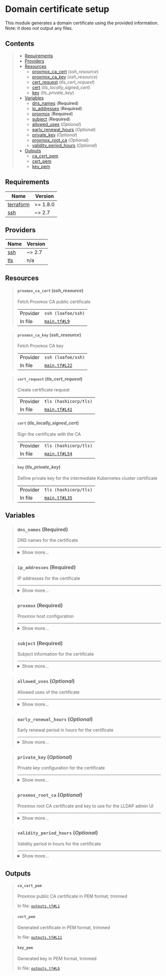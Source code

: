# Domain certificate setup

This module generates a domain certificate using the provided information.<br>
Note: it does _not_ output any files.
## Contents

<blockquote>

- [Requirements](#requirements)
- [Providers](#providers)
- [Resources](#resources)
  - [proxmox_ca_cert](#proxmox_ca_cert-ssh_resource) (*ssh_resource*)
  - [proxmox_ca_key](#proxmox_ca_key-ssh_resource) (*ssh_resource*)
  - [cert_request](#cert_request-tls_cert_request) (*tls_cert_request*)
  - [cert](#cert-tls_locally_signed_cert) (*tls_locally_signed_cert*)
  - [key](#key-tls_private_key) (*tls_private_key*)
- [Variables](#variables)
  - [dns_names](#dns_names-required) (**Required**)
  - [ip_addresses](#ip_addresses-required) (**Required**)
  - [proxmox](#proxmox-required) (**Required**)
  - [subject](#subject-required) (**Required**)
  - [allowed_uses](#allowed_uses-optional) (*Optional*)
  - [early_renewal_hours](#early_renewal_hours-optional) (*Optional*)
  - [private_key](#private_key-optional) (*Optional*)
  - [proxmox_root_ca](#proxmox_root_ca-optional) (*Optional*)
  - [validity_period_hours](#validity_period_hours-optional) (*Optional*)
- [Outputs](#outputs)
  - [ca_cert_pem](#ca_cert_pem)
  - [cert_pem](#cert_pem)
  - [key_pem](#key_pem)</blockquote>

## Requirements

| Name | Version |
|------|---------|
| <a name="requirement_terraform"></a> [terraform](#requirement\_terraform) | >= 1.8.0 |
| <a name="requirement_ssh"></a> [ssh](#requirement\_ssh) | ~> 2.7 |
## Providers

| Name | Version |
|------|---------|
| <a name="provider_ssh"></a> [ssh](#provider\_ssh) | ~> 2.7 |
| <a name="provider_tls"></a> [tls](#provider\_tls) | n/a |


## Resources
<blockquote>

#### `proxmox_ca_cert` (_ssh_resource_)
Fetch Proxmox CA public certificate
  <table>
    <tr>
      <td>Provider</td>
      <td><code>ssh (loafoe/ssh)</code></td>
    </tr>
    <tr>
      <td>In file</td>
      <td><a href="./main.tf#L9"><code>main.tf#L9</code></a></td>
    </tr>
  </table>
</blockquote>
<blockquote>

#### `proxmox_ca_key` (_ssh_resource_)
Fetch Proxmox CA key
  <table>
    <tr>
      <td>Provider</td>
      <td><code>ssh (loafoe/ssh)</code></td>
    </tr>
    <tr>
      <td>In file</td>
      <td><a href="./main.tf#L22"><code>main.tf#L22</code></a></td>
    </tr>
  </table>
</blockquote>
<blockquote>

#### `cert_request` (_tls_cert_request_)
Create certificate request
  <table>
    <tr>
      <td>Provider</td>
      <td><code>tls (hashicorp/tls)</code></td>
    </tr>
    <tr>
      <td>In file</td>
      <td><a href="./main.tf#L41"><code>main.tf#L41</code></a></td>
    </tr>
  </table>
</blockquote>
<blockquote>

#### `cert` (_tls_locally_signed_cert_)
Sign the certificate with the CA
  <table>
    <tr>
      <td>Provider</td>
      <td><code>tls (hashicorp/tls)</code></td>
    </tr>
    <tr>
      <td>In file</td>
      <td><a href="./main.tf#L54"><code>main.tf#L54</code></a></td>
    </tr>
  </table>
</blockquote>
<blockquote>

#### `key` (_tls_private_key_)
Define private key for the intermediate Kubernetes cluster certificate
  <table>
    <tr>
      <td>Provider</td>
      <td><code>tls (hashicorp/tls)</code></td>
    </tr>
    <tr>
      <td>In file</td>
      <td><a href="./main.tf#L35"><code>main.tf#L35</code></a></td>
    </tr>
  </table>
</blockquote>

## Variables
<blockquote>

### `dns_names` (**Required**)
DNS names for the certificate

<details style="border-top-color: inherit; border-top-width: 0.1em; border-top-style: solid; padding-top: 0.5em; padding-bottom: 0.5em;">
  <summary>Show more...</summary>

  **Type**:
  ```hcl
  list(string)
  ```
  In file: <a href="./variables.tf#L38"><code>variables.tf#L38</code></a>

</details>
</blockquote>
<blockquote>

### `ip_addresses` (**Required**)
IP addresses for the certificate

<details style="border-top-color: inherit; border-top-width: 0.1em; border-top-style: solid; padding-top: 0.5em; padding-bottom: 0.5em;">
  <summary>Show more...</summary>

  **Type**:
  ```hcl
  list(string)
  ```
  In file: <a href="./variables.tf#L44"><code>variables.tf#L44</code></a>

</details>
</blockquote>
<blockquote>

### `proxmox` (**Required**)
Proxmox host configuration

<details style="border-top-color: inherit; border-top-width: 0.1em; border-top-style: solid; padding-top: 0.5em; padding-bottom: 0.5em;">
  <summary>Show more...</summary>

  **Type**:
  ```hcl
  object({
    host     = string
    ssh_user = string
    ssh_key  = string
  })
  ```
  In file: <a href="./variables.tf#L1"><code>variables.tf#L1</code></a>

</details>
</blockquote>
<blockquote>

### `subject` (**Required**)
Subject information for the certificate

<details style="border-top-color: inherit; border-top-width: 0.1em; border-top-style: solid; padding-top: 0.5em; padding-bottom: 0.5em;">
  <summary>Show more...</summary>

  **Type**:
  ```hcl
  object({
    common_name  = string
    organization = string
  })
  ```
  In file: <a href="./variables.tf#L27"><code>variables.tf#L27</code></a>

</details>
</blockquote>
<blockquote>

### `allowed_uses` (*Optional*)
Allowed uses of the certificate

<details style="border-top-color: inherit; border-top-width: 0.1em; border-top-style: solid; padding-top: 0.5em; padding-bottom: 0.5em;">
  <summary>Show more...</summary>

  **Type**:
  ```hcl
  list(string)
  ```
  **Default**:
  ```json
  [
  "key_encipherment",
  "digital_signature",
  "server_auth",
  "client_auth"
]
  ```
  In file: <a href="./variables.tf#L66"><code>variables.tf#L66</code></a>

</details>
</blockquote>
<blockquote>

### `early_renewal_hours` (*Optional*)
Early renewal period in hours for the certificate

<details style="border-top-color: inherit; border-top-width: 0.1em; border-top-style: solid; padding-top: 0.5em; padding-bottom: 0.5em;">
  <summary>Show more...</summary>

  **Type**:
  ```hcl
  number
  ```
  **Default**:
  ```json
  720
  ```
  In file: <a href="./variables.tf#L80"><code>variables.tf#L80</code></a>

</details>
</blockquote>
<blockquote>

### `private_key` (*Optional*)
Private key configuration for the certificate

<details style="border-top-color: inherit; border-top-width: 0.1em; border-top-style: solid; padding-top: 0.5em; padding-bottom: 0.5em;">
  <summary>Show more...</summary>

  **Type**:
  ```hcl
  object({
    algorithm = string
    rsa_bits  = number
  })
  ```
  **Default**:
  ```json
  {
  "algorithm": "RSA",
  "rsa_bits": 4096
}
  ```
  In file: <a href="./variables.tf#L50"><code>variables.tf#L50</code></a>

</details>
</blockquote>
<blockquote>

### `proxmox_root_ca` (*Optional*)
Proxmox root CA certificate and key to use for the LLDAP admin UI

<details style="border-top-color: inherit; border-top-width: 0.1em; border-top-style: solid; padding-top: 0.5em; padding-bottom: 0.5em;">
  <summary>Show more...</summary>

  **Type**:
  ```hcl
  object({
    pve_root_cert = string
    pve_root_key  = string
  })
  ```
  **Default**:
  ```json
  {
  "pve_root_cert": "/etc/pve/pve-root-ca.pem",
  "pve_root_key": "/etc/pve/priv/pve-root-ca.key"
}
  ```
  In file: <a href="./variables.tf#L11"><code>variables.tf#L11</code></a>

</details>
</blockquote>
<blockquote>

### `validity_period_hours` (*Optional*)
Validity period in hours for the certificate

<details style="border-top-color: inherit; border-top-width: 0.1em; border-top-style: solid; padding-top: 0.5em; padding-bottom: 0.5em;">
  <summary>Show more...</summary>

  **Type**:
  ```hcl
  number
  ```
  **Default**:
  ```json
  8766
  ```
  In file: <a href="./variables.tf#L73"><code>variables.tf#L73</code></a>

</details>
</blockquote>


## Outputs
<blockquote>

#### `ca_cert_pem`
Proxmox public CA certificate in PEM format, trimmed

In file: <a href="./outputs.tf#L1"><code>outputs.tf#L1</code></a>
</blockquote>
<blockquote>

#### `cert_pem`
Generated certificate in PEM format, trimmed

In file: <a href="./outputs.tf#L11"><code>outputs.tf#L11</code></a>
</blockquote>
<blockquote>

#### `key_pem`
Generated key in PEM format, trimmed

In file: <a href="./outputs.tf#L6"><code>outputs.tf#L6</code></a>
</blockquote>